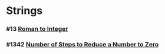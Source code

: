 # Strings

### #13 [Roman to Integer](./Roman%20to%20Integer)
### #1342 [Number of Steps to Reduce a Number to Zero](./Number%20of%20Steps%20to%20Reduce%20a%20Number%20to%20Zero)